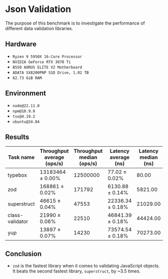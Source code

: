 # Json Validation

The purpose of this benchmark is to investigate the performance of different data validation libraries.

## Hardware

- `Ryzen 9 5950X 16-Core Processor`
- `NVIDIA GeForce RTX 3070 Ti`
- `B550 AORUS ELITE V2 Motherboard`
- `ADATA SX8200PNP SSD Drive, 1.02 TB`
- `62.73 GiB RAM`

## Environment

- `node@22.11.0`
- `npm@10.9.0`
- `tsx@4.19.2`
- `ubuntu@24.04`

## Results

| Task name       | Throughput average (ops/s) | Throughput median (ops/s) | Latency average (ns) | Latency median (ns) | Samples  |
| --------------- | -------------------------- | ------------------------- | -------------------- | ------------------- | -------- |
| typebox         | 13183464 ± 0.00%           | 12500000                  | 77.02 ± 0.02%        | 80.00               | 64916213 |
| zod             | 168861 ± 0.02%             | 171792                    | 6130.88 ± 0.14%      | 5821.00             | 815545   |
| superstruct     | 46615 ± 0.04%              | 47553                     | 22336.34 ± 0.18%     | 21029.00            | 223851   |
| class-validator | 21990 ± 0.06%              | 22510                     | 46841.39 ± 0.18%     | 44424.00            | 106744   |
| yup             | 13897 ± 0.07%              | 14230                     | 73574.54 ± 0.18%     | 70273.00            | 67959    |

## Conclusion

- `zod` is the fastest library when it comes to validating JavaScript objects. It beats the second fastest library, `superstruct`, by ~3.5 times.
